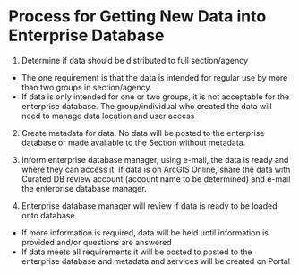 # Process for Getting New Data into Enterprise Database

1.	Determine if data should be distributed to full section/agency  
  - The one requirement is that the data is intended for regular use by more than two groups in section/agency.
  -	If data is only intended for one or two groups, it is not acceptable for the enterprise database. The group/individual who created the data will need to manage data location and user access

2.	Create metadata for data. No data will be posted to the enterprise database or made available to the Section without metadata.

3.	Inform enterprise database manager, using e-mail, the data is ready and where they can access it. If data is on ArcGIS Online, share the data with Curated DB review account (account name to be determined) and e-mail the enterprise database manager.

4.	 Enterprise database manager will review if data is ready to be loaded onto database  
  -	If more information is required, data will be held until information is provided and/or questions are answered
  -	If data meets all requirements it will be posted to posted to the enterprise database and metadata and services will be created on Portal
